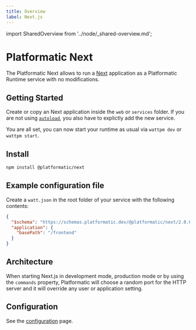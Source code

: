 ```yaml
---
title: Overview
label: Next.js
---
```


import SharedOverview from '../node/\_shared-overview.md';

# Platformatic Next

The Platformatic Next allows to run a [Next](https://nextjs.org/) application as a Platformatic Runtime service with no modifications.

## Getting Started

Create or copy an Next application inside the `web` or `services` folder. If you are not using [`autoload`](../runtime/configuration.md#autoload), you also have to explictly add the new service.

You are all set, you can now start your runtime as usual via `wattpm dev` or `wattpm start`.

## Install

```bash
npm install @platformatic/next
```

## Example configuration file

Create a `watt.json` in the root folder of your service with the following contents:

```json
{
  "$schema": "https://schemas.platformatic.dev/@platformatic/next/2.0.0.json",
  "application": {
    "basePath": "/frontend"
  }
}
```

## Architecture

When starting Next.js in development mode, production mode or by using the `commands` property, Platformatic will choose a random port for the HTTP server and it will override any user or application setting.

## Configuration

See the [configuration](./configuration.md) page.

<SharedOverview/>
